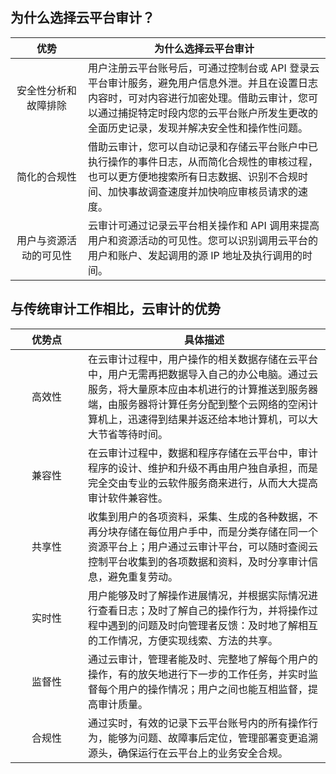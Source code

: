 


## 为什么选择云平台审计？ 
<style>
table th:first-of-type {
    width: 600px;
}
</style>


|优势|为什么选择云平台审计|
|:--------:|------------|
|安全性分析和故障排除|用户注册云平台账号后，可通过控制台或 API 登录云平台审计服务，避免用户信息外泄。并且在设置日志内容时，可对内容进行加密处理。借助云审计，您可以通过捕捉特定时段内您的云平台账户所发生更改的全面历史记录，发现并解决安全性和操作性问题。|
|简化的合规性|借助云审计，您可以自动记录和存储云平台账户中已执行操作的事件日志，从而简化合规性的审核过程，也可以更方便地搜索所有日志数据、识别不合规时间、加快事故调查速度并加快响应审核员请求的速度。|
|用户与资源活动的可见性|云审计可通过记录云平台相关操作和 API 调用来提高用户和资源活动的可见性。您可以识别调用云平台的用户和账户、发起调用的源 IP 地址及执行调用的时间。|


## 与传统审计工作相比，云审计的优势
<style>
table th:first-of-type {
    width: 100px;
}
</style>


|优势点|具体描述|
|:--------:|------------|
|高效性|在云审计过程中，用户操作的相关数据存储在云平台中，用户无需再把数据导入自己的办公电脑。通过云服务，将大量原本应由本机进行的计算推送到服务器端，由服务器将计算任务分配到整个云网络的空闲计算机上，迅速得到结果并返还给本地计算机，可以大大节省等待时间。|
|兼容性|在云审计过程中，数据和程序存储在云平台中，审计程序的设计、维护和升级不再由用户独自承担，而是完全交由专业的云软件服务商来进行，从而大大提高审计软件兼容性。|
|共享性|收集到用户的各项资料，采集、生成的各种数据，不再分块存储在每位用户手中，而是分类存储在同一个资源平台上；用户通过云审计平台，可以随时查阅云控制平台收集到的各项数据和资料，及时分享审计信息，避免重复劳动。|
|实时性|用户能够及时了解操作进展情况，并根据实际情况进行查看日志；及时了解自己的操作行为，并将操作过程中遇到的问题及时向管理者反馈：及时地了解相互的工作情况，方便实现线索、方法的共享。|
|监督性|通过云审计，管理者能及时、完整地了解每个用户的操作，有的放矢地进行下一步的工作任务，并实时监督每个用户的操作情况；用户之间也能互相监督，提高审计质量。|  
|合规性|通过实时，有效的记录下云平台账号内的所有操作行为，能够为问题、故障事后定位，管理部署变更追溯源头，确保运行在云平台上的业务安全合规。|
